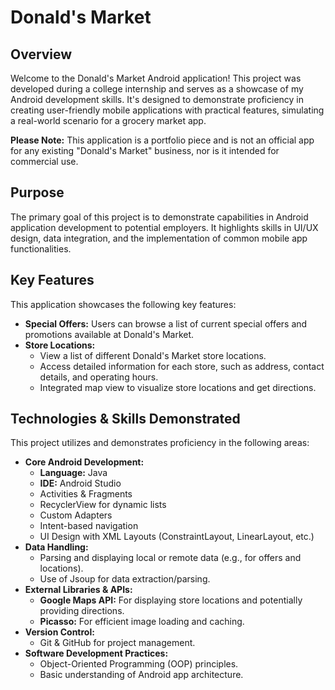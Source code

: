 # Donald's Market

## Overview

Welcome to the Donald's Market Android application! This project was developed during a college internship and serves as a showcase of my Android development skills. It's designed to demonstrate proficiency in creating user-friendly mobile applications with practical features, simulating a real-world scenario for a grocery market app.

**Please Note:** This application is a portfolio piece and is not an official app for any existing "Donald's Market" business, nor is it intended for commercial use.

## Purpose

The primary goal of this project is to demonstrate capabilities in Android application development to potential employers. It highlights skills in UI/UX design, data integration, and the implementation of common mobile app functionalities.

## Key Features

This application showcases the following key features:

*   **Special Offers:** Users can browse a list of current special offers and promotions available at Donald's Market.
*   **Store Locations:**
    *   View a list of different Donald's Market store locations.
    *   Access detailed information for each store, such as address, contact details, and operating hours.
    *   Integrated map view to visualize store locations and get directions.

## Technologies & Skills Demonstrated

This project utilizes and demonstrates proficiency in the following areas:

*   **Core Android Development:**
    *   **Language:** Java
    *   **IDE:** Android Studio
    *   Activities & Fragments
    *   RecyclerView for dynamic lists
    *   Custom Adapters
    *   Intent-based navigation
    *   UI Design with XML Layouts (ConstraintLayout, LinearLayout, etc.)
*   **Data Handling:**
    *   Parsing and displaying local or remote data (e.g., for offers and locations).
    *   Use of Jsoup for data extraction/parsing.
*   **External Libraries & APIs:**
    *   **Google Maps API:** For displaying store locations and potentially providing directions.
    *   **Picasso:** For efficient image loading and caching.
*   **Version Control:**
    *   Git & GitHub for project management.
*   **Software Development Practices:**
    *   Object-Oriented Programming (OOP) principles.
    *   Basic understanding of Android app architecture.
